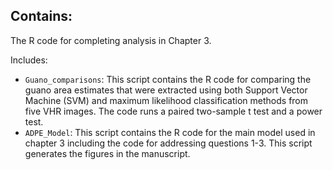 ## Contains:
The R code for completing analysis in Chapter 3.

Includes:
- `Guano_comparisons`: This script contains the R code for comparing the guano area estimates that were extracted using both Support Vector Machine (SVM) and maximum likelihood classification methods from five VHR images. The code runs a paired two-sample t test and a power test.
- `ADPE_Model`: This script contains the R code for the main model used in chapter 3 including the code for addressing questions 1-3. This script generates the figures in the manuscript.
